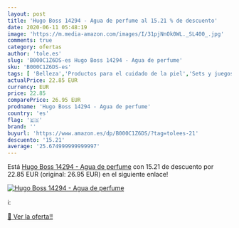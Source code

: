 ```yaml
---
layout: post
title: 'Hugo Boss 14294 - Agua de perfume al 15.21 % de descuento'
date: 2020-06-11 05:48:19
image: 'https://m.media-amazon.com/images/I/31pjNnOk0WL._SL400_.jpg'
comments: true
category: ofertas
author: 'tole.es'
slug: 'B000C1Z6DS-es Hugo Boss 14294 - Agua de perfume'
sku: 'B000C1Z6DS-es'
tags: [ 'Belleza','Productos para el cuidado de la piel','Sets y juegos para el cuidado de la piel','agua','de','perfume', ]
actualPrice: 22.85 EUR
currency: EUR
price: 22.85
comparePrice: 26.95 EUR
prodname: 'Hugo Boss 14294 - Agua de perfume'
country: 'es'
flag: '🇪🇸'
brand: ''
buyurl: 'https://www.amazon.es/dp/B000C1Z6DS/?tag=tolees-21'
descuento: '15.21'
average: '25.674999999999997'
---
```


Está [Hugo Boss 14294 - Agua de perfume](https://www.amazon.es/dp/B000C1Z6DS/?tag=tolees-21) con 15.21 de descuento por 22.85 EUR (original: 26.95 EUR) en el siguiente enlace!

[![Hugo Boss 14294 - Agua de perfume](https://m.media-amazon.com/images/I/31pjNnOk0WL._SL400_.jpg)](https://www.amazon.es/dp/B000C1Z6DS/?tag=tolees-21)

ℹ️:


[🛒 Ver la oferta!!](https://www.amazon.es/dp/B000C1Z6DS/?tag=tolees-21)
